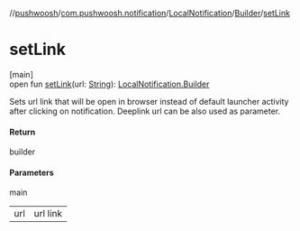 //[pushwoosh](../../../../index.md)/[com.pushwoosh.notification](../../index.md)/[LocalNotification](../index.md)/[Builder](index.md)/[setLink](set-link.md)

# setLink

[main]\
open fun [setLink](set-link.md)(url: [String](https://developer.android.com/reference/kotlin/java/lang/String.html)): [LocalNotification.Builder](index.md)

Sets url link that will be open in browser instead of default launcher activity after clicking on notification. Deeplink url can be also used as parameter.

#### Return

builder

#### Parameters

main

| | |
|---|---|
| url | url link |
